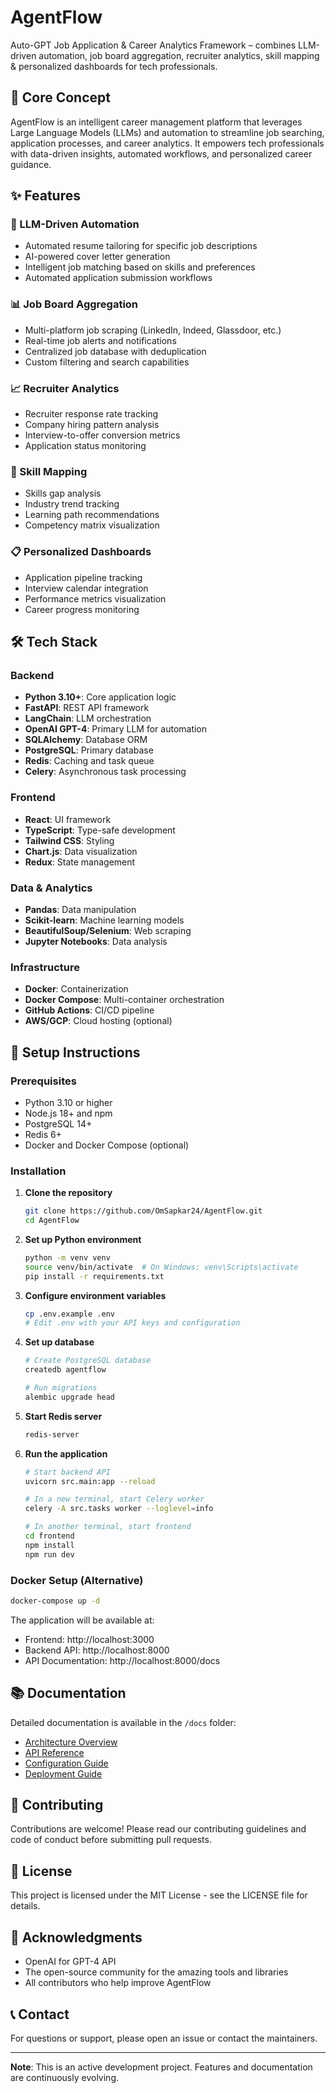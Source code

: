 # AgentFlow

Auto-GPT Job Application & Career Analytics Framework – combines LLM-driven automation, job board aggregation, recruiter analytics, skill mapping & personalized dashboards for tech professionals.

## 🎯 Core Concept

AgentFlow is an intelligent career management platform that leverages Large Language Models (LLMs) and automation to streamline job searching, application processes, and career analytics. It empowers tech professionals with data-driven insights, automated workflows, and personalized career guidance.

## ✨ Features

### 🤖 LLM-Driven Automation
- Automated resume tailoring for specific job descriptions
- AI-powered cover letter generation
- Intelligent job matching based on skills and preferences
- Automated application submission workflows

### 📊 Job Board Aggregation
- Multi-platform job scraping (LinkedIn, Indeed, Glassdoor, etc.)
- Real-time job alerts and notifications
- Centralized job database with deduplication
- Custom filtering and search capabilities

### 📈 Recruiter Analytics
- Recruiter response rate tracking
- Company hiring pattern analysis
- Interview-to-offer conversion metrics
- Application status monitoring

### 🎯 Skill Mapping
- Skills gap analysis
- Industry trend tracking
- Learning path recommendations
- Competency matrix visualization

### 📋 Personalized Dashboards
- Application pipeline tracking
- Interview calendar integration
- Performance metrics visualization
- Career progress monitoring

## 🛠️ Tech Stack

### Backend
- **Python 3.10+**: Core application logic
- **FastAPI**: REST API framework
- **LangChain**: LLM orchestration
- **OpenAI GPT-4**: Primary LLM for automation
- **SQLAlchemy**: Database ORM
- **PostgreSQL**: Primary database
- **Redis**: Caching and task queue
- **Celery**: Asynchronous task processing

### Frontend
- **React**: UI framework
- **TypeScript**: Type-safe development
- **Tailwind CSS**: Styling
- **Chart.js**: Data visualization
- **Redux**: State management

### Data & Analytics
- **Pandas**: Data manipulation
- **Scikit-learn**: Machine learning models
- **BeautifulSoup/Selenium**: Web scraping
- **Jupyter Notebooks**: Data analysis

### Infrastructure
- **Docker**: Containerization
- **Docker Compose**: Multi-container orchestration
- **GitHub Actions**: CI/CD pipeline
- **AWS/GCP**: Cloud hosting (optional)

## 🚀 Setup Instructions

### Prerequisites
- Python 3.10 or higher
- Node.js 18+ and npm
- PostgreSQL 14+
- Redis 6+
- Docker and Docker Compose (optional)

### Installation

1. **Clone the repository**
   ```bash
   git clone https://github.com/OmSapkar24/AgentFlow.git
   cd AgentFlow
   ```

2. **Set up Python environment**
   ```bash
   python -m venv venv
   source venv/bin/activate  # On Windows: venv\Scripts\activate
   pip install -r requirements.txt
   ```

3. **Configure environment variables**
   ```bash
   cp .env.example .env
   # Edit .env with your API keys and configuration
   ```

4. **Set up database**
   ```bash
   # Create PostgreSQL database
   createdb agentflow
   
   # Run migrations
   alembic upgrade head
   ```

5. **Start Redis server**
   ```bash
   redis-server
   ```

6. **Run the application**
   ```bash
   # Start backend API
   uvicorn src.main:app --reload
   
   # In a new terminal, start Celery worker
   celery -A src.tasks worker --loglevel=info
   
   # In another terminal, start frontend
   cd frontend
   npm install
   npm run dev
   ```

### Docker Setup (Alternative)

```bash
docker-compose up -d
```

The application will be available at:
- Frontend: http://localhost:3000
- Backend API: http://localhost:8000
- API Documentation: http://localhost:8000/docs

## 📚 Documentation

Detailed documentation is available in the `/docs` folder:
- [Architecture Overview](docs/architecture.md)
- [API Reference](docs/api.md)
- [Configuration Guide](docs/configuration.md)
- [Deployment Guide](docs/deployment.md)

## 🤝 Contributing

Contributions are welcome! Please read our contributing guidelines and code of conduct before submitting pull requests.

## 📄 License

This project is licensed under the MIT License - see the LICENSE file for details.

## 🙏 Acknowledgments

- OpenAI for GPT-4 API
- The open-source community for the amazing tools and libraries
- All contributors who help improve AgentFlow

## 📞 Contact

For questions or support, please open an issue or contact the maintainers.

---

**Note**: This is an active development project. Features and documentation are continuously evolving.
